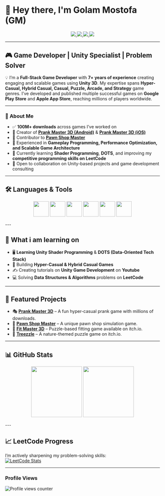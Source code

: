 # 👋 Hey there, I'm **Golam Mostofa (GM)**  
<p align="center">
  <a href="https://linkedin.com/in/golammostofa007" target="_blank">
    <img src="https://img.shields.io/badge/LinkedIn-%231E77B5.svg?&style=for-the-badge&logo=linkedin&logoColor=white" />
  </a>
  <a href="https://www.facebook.com/golammostofa007" target="_blank">
    <img src="https://img.shields.io/badge/Facebook-%232E87FB.svg?&style=for-the-badge&logo=facebook&logoColor=white" />
  </a>
  <a href="https://instagram.com/mostofa.gm" target="_blank">
    <img src="https://img.shields.io/badge/Instagram-%23000000.svg?&style=for-the-badge&logo=instagram&logoColor=white" />
  </a>
  <a href="https://github.com/gmostofa" target="_blank">
    <img src="https://img.shields.io/badge/GitHub-%2324292e.svg?&style=for-the-badge&logo=github&logoColor=white" />
  </a>
</p>

---

## 🎮 **Game Developer | Unity Specialist | Problem Solver**

💡 I’m a **Full-Stack Game Developer** with **7+ years of experience** creating engaging and scalable games using **Unity 3D**. My expertise spans **Hyper-Casual, Hybrid Casual, Casual, Puzzle, Arcade, and Strategy** game genres. I’ve developed and published multiple successful games on **Google Play Store** and **Apple App Store**, reaching millions of players worldwide.

---

### 🚀 **About Me**
- ✅ **100M+ downloads** across games I’ve worked on  
- 🔭 Creator of **[Prank Master 3D (Android)](https://play.google.com/store/apps/details?id=com.alphapotato.prankster)** & **[Prank Master 3D (iOS)](https://apps.apple.com/us/app/prank-master-3d/id1528127833)**  
- 📱 Contributor to **[Pawn Shop Master](https://play.google.com/store/apps/details?id=com.alphapotato.pawnshopmaster)**  
- 🎯 Experienced in **Gameplay Programming, Performance Optimization, and Scalable Game Architecture**  
- 🌱 Currently learning **Shader Programming**, **DOTS**, and improving my **competitive programming skills on LeetCode**  
- 🤝 Open to collaboration on Unity-based projects and game development consulting  

---

## 🛠 **Languages & Tools**
<p align="center">
<img src="https://profilinator.rishav.dev/skills-assets/unity.png" height="50" />  
<img src="https://profilinator.rishav.dev/skills-assets/csharp-original.svg" height="50" />  
<img src="https://profilinator.rishav.dev/skills-assets/javascript-original.svg" height="50" />  
<img src="https://profilinator.rishav.dev/skills-assets/android-original-wordmark.svg" height="50" />  
<img src="https://profilinator.rishav.dev/skills-assets/mongodb-original-wordmark.svg" height="50" />  
<img src="https://profilinator.rishav.dev/skills-assets/git-scm-icon.svg" height="50" />  
</p>
---

## 🚀 **What i am learning on**

- 🖥 **Learning Unity Shader Programming** & **DOTS (Data-Oriented Tech Stack)**  
- 🧩 Building **Hyper-Casual & Hybrid Casual Games**  
- ✍ Creating tutorials on **Unity Game Development** on **Youtube**  
- 💻 Solving **Data Structures & Algorithms** problems on **LeetCode**  

---

## 🚀 **Featured Projects**
- 🎭 [**Prank Master 3D**](https://play.google.com/store/apps/details?id=com.alphapotato.prankster) – A fun hyper-casual prank game with millions of downloads.  
- 🏪 [**Pawn Shop Master**](https://play.google.com/store/apps/details?id=com.alphapotato.pawnshopmaster) – A unique pawn shop simulation game.  
- 🧩 [**Fit Master 3D**](https://gmostofa.itch.io/fit-master-3d) – Puzzle-based fitting game available on itch.io.  
- 🌳 [**Treezzle**](https://gmostofa.itch.io/treezzle) – A nature-themed puzzle game on itch.io.  

---

## 📊 **GitHub Stats**
<p align="center">
<img src="https://github-readme-stats.vercel.app/api?username=gmostofa&show_icons=true&theme=tokyonight" height="165"/>
<img src="https://github-readme-stats.vercel.app/api/top-langs/?username=gmostofa&layout=compact&theme=tokyonight" height="165"/>
</p>
---

## 📈 **LeetCode Progress**
I’m actively sharpening my problem-solving skills:  
[![LeetCode Stats](https://leetcard.jacoblin.cool/gmostofa?theme=dark&font=Karma)](https://leetcode.com/gmostofa/)


---

### **Profile Views**  
![Profile views counter](https://komarev.com/ghpvc/?username=gmostofa&&style=flat-square)  
